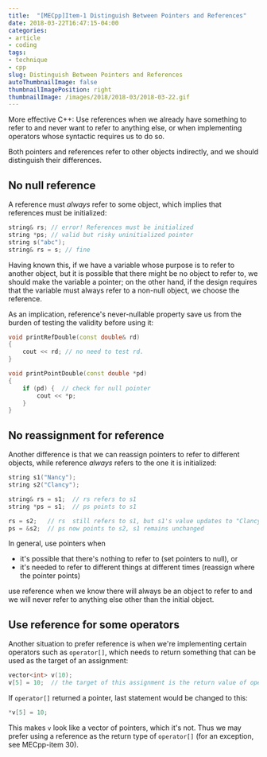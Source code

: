 ```yaml
---
title:  "[MECpp]Item-1 Distinguish Between Pointers and References"
date: 2018-03-22T16:47:15-04:00
categories:
- article
- coding
tags:
- technique
- cpp
slug: Distinguish Between Pointers and References
autoThumbnailImage: false
thumbnailImagePosition: right
thumbnailImage: /images/2018/2018-03/2018-03-22.gif
---
```


More effective C++: Use references when we already have something to refer to and never want to refer to anything else, or when implementing operators whose syntactic requires us to do so.
<!--more-->

Both pointers and references refer to other objects indirectly, and we should distinguish their differences.

## No null reference

A reference must _always_ refer to some object, which implies that references must be initialized:

```cpp
string& rs; // error! References must be initialized
string *ps; // valid but risky uninitialized pointer
string s("abc");
string& rs = s; // fine
```

Having known this, if we have a variable whose purpose is to refer to another object, but it is possible that there might be no object to refer to, we should make the variable a pointer; on the other hand, if the design requires that the variable must always refer to a non-null object, we choose the reference.

As an implication, reference's never-nullable property save us from the burden of testing the validity before using it:

```cpp
void printRefDouble(const double& rd)
{
    cout << rd; // no need to test rd.
}

void printPointDouble(const double *pd)
{
    if (pd) {  // check for null pointer
        cout << *p;
    }
}
```

## No reassignment for reference

Another difference is that we can reassign pointers to refer to different objects, while reference _always_ refers to the one it is initialized:

```cpp
string s1("Nancy");
string s2("Clancy");

string& rs = s1;  // rs refers to s1
string *ps = s1;  // ps points to s1

rs = s2;   // rs  still refers to s1, but s1's value updates to "Clancy", equiv. to *ps = s2
ps = &s2;  // ps now points to s2, s1 remains unchanged
```

In general, use pointers when

* it's possible that there's nothing to refer to (set pointers to null), or
* it's needed to refer to different things at different times (reassign where the pointer points)

use reference when we know there will always be an object to refer to and we will never refer to anything else other than the initial object.

## Use reference for some operators

Another situation to prefer reference is when we're implementing certain operators such as `operator[]`, which needs to return something that can be used as the target of an assignment:

```cpp
vector<int> v(10);
v[5] = 10;  // the target of this assignment is the return value of operator[]
```

If `operator[]` returned a pointer, last statement would be changed to this:

```cpp
*v[5] = 10;
```

This makes `v` look like a vector of pointers, which it's not. Thus we may prefer using a reference as the return type of `operator[]` (for an exception, see MECpp-item 30).